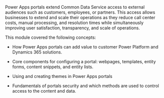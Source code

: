 Power Apps portals extend Common Data Service access to external audiences such
as customers, employees, or partners. This access allows businesses to extend
and scale their operations as they reduce call center costs, manual processing,
and resolution times while simultaneously improving user satisfaction,
transparency, and scale of operations.

This module covered the following concepts:

-   How Power Apps portals can add value to customer Power Platform and Dynamics 365 solutions.

-   Core components for configuring a portal: webpages, templates, entity forms, content snippets, and entity lists.

-   Using and creating themes in Power Apps portals

-   Fundamentals of portals security and which methods are used to control access to the content and data.
